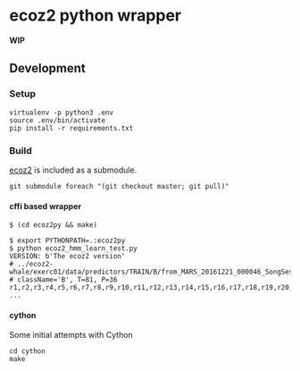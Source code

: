 # ecoz2 python wrapper

**WIP**

## Development

### Setup

    virtualenv -p python3 .env
    source .env/bin/activate
    pip install -r requirements.txt

### Build

[ecoz2](https://github.com/ecoz2/ecoz2) is included as a submodule.

    git submodule foreach "(git checkout master; git pull)"

#### cffi based wrapper

    $ (cd ecoz2py && make)
    
    $ export PYTHONPATH=.:ecoz2py
    $ python ecoz2_hmm_learn_test.py
    VERSION: b'The ecoz2 version'
    # ../ecoz2-whale/exerc01/data/predictors/TRAIN/B/from_MARS_20161221_000046_SongSession_16kHz_HPF5Hz.wav__10079.092_10080.35.prd:
    # className='B', T=81, P=36
    r1,r2,r3,r4,r5,r6,r7,r8,r9,r10,r11,r12,r13,r14,r15,r16,r17,r18,r19,r20,r21,r22,r23,r24,r25,r26,r27,r28,r29,r30,r31,r32,r33,r34,r35,r36
    ...
    
    
#### cython

Some initial attempts with Cython

    cd cython    
    make
